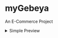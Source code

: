 # myGebeya
An E-Commerce Project


<details>
  <summary>Simple Preview</summary>
  <img src="./extra_images/landing-page.png" name="landing-page" width="45%" style="margin=1em">
  <img src="./extra_images/detail-page.png" name="detail-page" width="45%" style="margin=1em">
  <img src="./extra_images/cart-detail-page.png" name="cart-detail-page" width="45%" style="margin=1em">
  <img src="./extra_images/checkout-page.png" name="checkout-page" width="45%" style="margin=1em">
</details>
